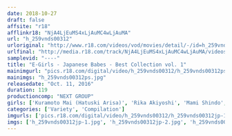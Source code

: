 ```yaml
---
date: 2018-10-27
draft: false
affsite: "r18"
afflinkr18: "NjA4LjEuMS4xLjAuMC4wLjAuMA"
url: "h_259vnds00312"
urloriginal: "http://www.r18.com/videos/vod/movies/detail/-/id=h_259vnds00312"
urlfinal: "http://media.r18.com/track/NjA4LjEuMS4xLjAuMC4wLjAuMA/videos/vod/movies/detail/-/id=h_259vnds00312"
samplevid: "----"
title: "E-Girls - Japanese Babes - Best Collection vol. 1"
mainimgurl: "pics.r18.com/digital/video/h_259vnds00312/h_259vnds00312ps.jpg"
mainimgs: "h_259vnds00312ps.jpg"
releasedate: "Oct. 11, 2016"
duration: 119
productioncomp: "NEXT GROUP"
girls: ['Kuramoto Mai (Hatuski Arisa)', 'Rika Akiyoshi', 'Mami Shindo', 'Ru Hoshino', 'Akira Watase', 'Riho Yutzuki', 'Ran Asaka (Yuka Shimizu)', 'Azusa Mitzuki', 'Yuri Mizuki', 'Masato Matzuki']
categories: ['Variety', 'Compilation']
imgurls: ['pics.r18.com/digital/video/h_259vnds00312/h_259vnds00312jp-1.jpg', 'pics.r18.com/digital/video/h_259vnds00312/h_259vnds00312jp-2.jpg', 'pics.r18.com/digital/video/h_259vnds00312/h_259vnds00312jp-3.jpg', 'pics.r18.com/digital/video/h_259vnds00312/h_259vnds00312jp-4.jpg', 'pics.r18.com/digital/video/h_259vnds00312/h_259vnds00312jp-5.jpg', 'pics.r18.com/digital/video/h_259vnds00312/h_259vnds00312jp-6.jpg', 'pics.r18.com/digital/video/h_259vnds00312/h_259vnds00312jp-7.jpg', 'pics.r18.com/digital/video/h_259vnds00312/h_259vnds00312jp-8.jpg', 'pics.r18.com/digital/video/h_259vnds00312/h_259vnds00312jp-9.jpg', 'pics.r18.com/digital/video/h_259vnds00312/h_259vnds00312jp-10.jpg', 'pics.r18.com/digital/video/h_259vnds00312/h_259vnds00312jp-11.jpg', 'pics.r18.com/digital/video/h_259vnds00312/h_259vnds00312jp-12.jpg', 'pics.r18.com/digital/video/h_259vnds00312/h_259vnds00312jp-13.jpg', 'pics.r18.com/digital/video/h_259vnds00312/h_259vnds00312jp-14.jpg', 'pics.r18.com/digital/video/h_259vnds00312/h_259vnds00312jp-15.jpg', 'pics.r18.com/digital/video/h_259vnds00312/h_259vnds00312jp-16.jpg', 'pics.r18.com/digital/video/h_259vnds00312/h_259vnds00312jp-17.jpg', 'pics.r18.com/digital/video/h_259vnds00312/h_259vnds00312jp-18.jpg', 'pics.r18.com/digital/video/h_259vnds00312/h_259vnds00312jp-19.jpg', 'pics.r18.com/digital/video/h_259vnds00312/h_259vnds00312jp-20.jpg']
imgs: ['h_259vnds00312jp-1.jpg', 'h_259vnds00312jp-2.jpg', 'h_259vnds00312jp-3.jpg', 'h_259vnds00312jp-4.jpg', 'h_259vnds00312jp-5.jpg', 'h_259vnds00312jp-6.jpg', 'h_259vnds00312jp-7.jpg', 'h_259vnds00312jp-8.jpg', 'h_259vnds00312jp-9.jpg', 'h_259vnds00312jp-10.jpg', 'h_259vnds00312jp-11.jpg', 'h_259vnds00312jp-12.jpg', 'h_259vnds00312jp-13.jpg', 'h_259vnds00312jp-14.jpg', 'h_259vnds00312jp-15.jpg', 'h_259vnds00312jp-16.jpg', 'h_259vnds00312jp-17.jpg', 'h_259vnds00312jp-18.jpg', 'h_259vnds00312jp-19.jpg', 'h_259vnds00312jp-20.jpg']
---
```

